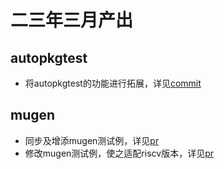 # 二三年三月产出
## autopkgtest
- 将autopkgtest的功能进行拓展，详见[commit](https://github.com/KotorinMinami/autopkgtest_for_all_linux/commit/dfdd007c0ce2d7720ed877bb265bc0945ecde17f)
## mugen
- 同步及增添mugen测试例，详见[pr](https://gitee.com/src-oerv/mugen/pulls/2)
- 修改mugen测试例，使之适配riscv版本，详见[pr](https://gitee.com/src-oerv/mugen/pulls/3)
